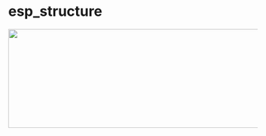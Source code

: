 # esp_structure
<p align="center">
  <img width="600" height="200" src="https://www.python.org/python-.png">
</p>
